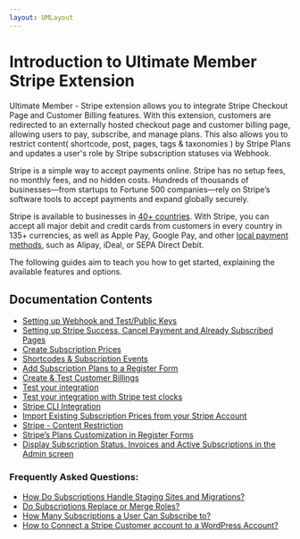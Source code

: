 ```yaml
---
layout: UMLayout
---
```

# Introduction to Ultimate Member Stripe Extension
<p>
	 Ultimate Member - Stripe extension allows you to integrate Stripe Checkout Page and Customer Billing features. With this extension, customers are redirected to an externally hosted checkout page and customer billing page, allowing users to pay, subscribe, and manage plans. This also allows you to restrict content( shortcode, post, pages, tags & taxonomies ) by Stripe Plans and updates a user's role by Stripe subscription statuses via Webhook. </p><p>
	 Stripe is a simple way to accept payments online. Stripe has no setup fees, no monthly fees, and no hidden costs. Hundreds of thousands of businesses—from startups to Fortune 500 companies—rely on Stripe’s software tools to accept payments and expand globally securely.</p><p>
	 Stripe is available to businesses in 
	<a href="https://stripe.com/global" target="_blank">40+ countries</a>. With Stripe, you can accept all major debit and credit cards from customers in every country in 135+ currencies, as well as Apple Pay, Google Pay, and other <a href="https://stripe.com/en-US/payments/payment-methods-guide#payment-method-fact-sheets" target="_blank">local payment methods</a>, such as Alipay, iDeal, or SEPA Direct Debit.</p><p>
	 The following guides aim to teach you how to get started, explaining the available features and options. </p>

## Documentation Contents
<ul>
	
<li><a href="https://ultimatemember.github.io/docs-v3/um-stripe/article/1607-stripe-setting-up-webhook-and-test-public-keys" target="_blank">Setting up Webhook and Test/Public Keys</a></li>	
<li><a href="https://ultimatemember.github.io/docs-v3/um-stripe/article/1609-stripe---setting-up-stripe-success-and-cancel-payment-pages" target="_blank">Setting up Stripe Success, Cancel Payment and Already Subscribed Pages</a></li>	
<li><a href="https://ultimatemember.github.io/docs-v3/um-stripe/article/1617-create-subscription-prices" target="_blank">Create Subscription Prices</a></li>	
<li><a href="https://ultimatemember.github.io/docs-v3/um-stripe/article/1616-stripe-shortcodes-reference" target="_blank">Shortcodes & Subscription Events</a></li>	
<li><a href="https://ultimatemember.github.io/docs-v3/um-stripe/article/1634-stripe---add-subscription-plans-to-a-registeration-form" target="_blank">Add Subscription Plans to a Register Form</a></li>	
<li><a href="https://ultimatemember.github.io/docs-v3/um-stripe/article/1611-stripe---create-test-customer-billings" target="_blank">Create & Test Customer Billings</a></li>	
<li><a href="https://ultimatemember.github.io/docs-v3/um-stripe/article/1610-stripe---test-your-integration" target="_blank">Test your integration</a></li>	
<li><a href="https://ultimatemember.github.io/docs-v3/um-stripe/article/1803-test-your-integration-with-stripe-test-clocks" target="_blank">Test your integration with Stripe test clocks</a></li>	
<li><a href="https://ultimatemember.github.io/docs-v3/um-stripe/article/1864-stripe-cli-integration" target="_blank">Stripe CLI Integration</a></li>	
<li><a href="https://ultimatemember.github.io/docs-v3/um-stripe/article/1846-import-existing-subscription-prices-from-your-stripe-account" target="_blank">Import Existing Subscription Prices from your Stripe Account</a></li>	
<li><a href="https://ultimatemember.github.io/docs-v3/um-stripe/article/1805-stripe-content-restriction" target="_blank">Stripe - Content Restriction</a></li>	
<li><a href="https://ultimatemember.github.io/docs-v3/um-stripe/article/1859-stripe-s-plans-customization-in-register-forms" target="_blank">Stripe’s Plans Customization in Register Forms</a></li>	
<li><a href="https://ultimatemember.github.io/docs-v3/um-stripe/article/1865-display-subscription-status-invoices-and-active-subscriptions-in-the-admin-screen" target="_blank">Display Subscription Status, Invoices and Active Subscriptions in the Admin screen</a></li></ul>

### Frequently Asked Questions:
<ul><li><a href="https://ultimatemember.github.io/docs-v3/um-stripe/article/1612-stripe-faq-how-do-subscriptions-handle-staging-sites-and-migrations" target="_blank">How Do Subscriptions Handle Staging Sites and Migrations?</a></li><li><a href="https://ultimatemember.github.io/docs-v3/um-stripe/article/1618-do-subscriptions-replace-or-merge-roles" target="_blank">Do Subscriptions Replace or Merge Roles?</a></li><li><a href="https://ultimatemember.github.io/docs-v3/um-stripe/article/1619-how-many-subscriptions-a-user-can-subscribe-to" target="_blank">How Many Subscriptions a User Can Subscribe to?</a></li><li><a href="https://ultimatemember.github.io/docs-v3/um-stripe/article/1626-how-to-connect-a-stripe-customer-account-to-a-wordpress-account" target="_blank">How to Connect a Stripe Customer account to a WordPress Account?</a></li></ul>
